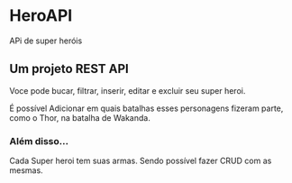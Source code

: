 # HeroAPI
APi de super heróis

## Um projeto REST API
Voce pode bucar, filtrar, inserir, editar e excluir seu super heroi.

É possível Adicionar em quais batalhas esses personagens fizeram parte, como o Thor, na batalha de Wakanda.

### Além disso...
Cada Super heroi tem suas armas. Sendo possível fazer CRUD com as mesmas.
